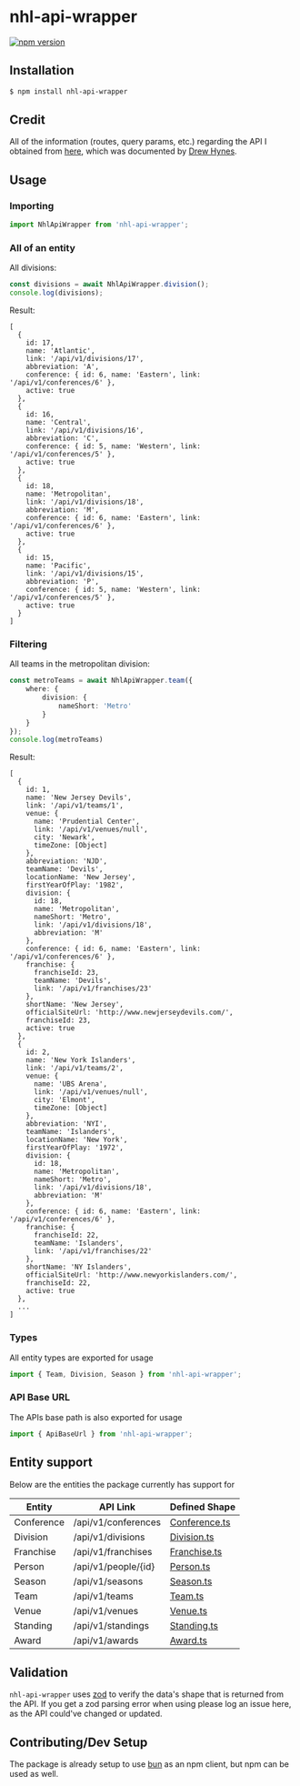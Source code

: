 # nhl-api-wrapper
[![npm version](https://badge.fury.io/js/nhl-api-wrapper.svg)](https://www.npmjs.com/package/nhl-api-wrapper)

## Installation
```bash
$ npm install nhl-api-wrapper
```

## Credit
All of the information (routes, query params, etc.) regarding the API I obtained from [here](https://gitlab.com/dword4/nhlapi/-/blob/master/stats-api.md),  which was documented by [Drew Hynes](https://gitlab.com/dword4).

## Usage

### Importing
```typescript
import NhlApiWrapper from 'nhl-api-wrapper';
```

### All of an entity

All divisions:
```typescript
const divisions = await NhlApiWrapper.division();
console.log(divisions);
```

Result:
```
[
  {
    id: 17,
    name: 'Atlantic',
    link: '/api/v1/divisions/17',
    abbreviation: 'A',
    conference: { id: 6, name: 'Eastern', link: '/api/v1/conferences/6' },
    active: true
  },
  {
    id: 16,
    name: 'Central',
    link: '/api/v1/divisions/16',
    abbreviation: 'C',
    conference: { id: 5, name: 'Western', link: '/api/v1/conferences/5' },
    active: true
  },
  {
    id: 18,
    name: 'Metropolitan',
    link: '/api/v1/divisions/18',
    abbreviation: 'M',
    conference: { id: 6, name: 'Eastern', link: '/api/v1/conferences/6' },
    active: true
  },
  {
    id: 15,
    name: 'Pacific',
    link: '/api/v1/divisions/15',
    abbreviation: 'P',
    conference: { id: 5, name: 'Western', link: '/api/v1/conferences/5' },
    active: true
  }
]
```

### Filtering

All teams in the metropolitan division:
```typescript
const metroTeams = await NhlApiWrapper.team({
    where: {
        division: {
            nameShort: 'Metro'
        }
    }
});
console.log(metroTeams)
```

Result:
```
[
  {
    id: 1,
    name: 'New Jersey Devils',
    link: '/api/v1/teams/1',
    venue: {
      name: 'Prudential Center',
      link: '/api/v1/venues/null',
      city: 'Newark',
      timeZone: [Object]
    },
    abbreviation: 'NJD',
    teamName: 'Devils',
    locationName: 'New Jersey',
    firstYearOfPlay: '1982',
    division: {
      id: 18,
      name: 'Metropolitan',
      nameShort: 'Metro',
      link: '/api/v1/divisions/18',
      abbreviation: 'M'
    },
    conference: { id: 6, name: 'Eastern', link: '/api/v1/conferences/6' },
    franchise: {
      franchiseId: 23,
      teamName: 'Devils',
      link: '/api/v1/franchises/23'
    },
    shortName: 'New Jersey',
    officialSiteUrl: 'http://www.newjerseydevils.com/',
    franchiseId: 23,
    active: true
  },
  {
    id: 2,
    name: 'New York Islanders',
    link: '/api/v1/teams/2',
    venue: {
      name: 'UBS Arena',
      link: '/api/v1/venues/null',
      city: 'Elmont',
      timeZone: [Object]
    },
    abbreviation: 'NYI',
    teamName: 'Islanders',
    locationName: 'New York',
    firstYearOfPlay: '1972',
    division: {
      id: 18,
      name: 'Metropolitan',
      nameShort: 'Metro',
      link: '/api/v1/divisions/18',
      abbreviation: 'M'
    },
    conference: { id: 6, name: 'Eastern', link: '/api/v1/conferences/6' },
    franchise: {
      franchiseId: 22,
      teamName: 'Islanders',
      link: '/api/v1/franchises/22'
    },
    shortName: 'NY Islanders',
    officialSiteUrl: 'http://www.newyorkislanders.com/',
    franchiseId: 22,
    active: true
  }, 
  ...
]
```

### Types
All entity types are exported for usage

```typescript
import { Team, Division, Season } from 'nhl-api-wrapper';
```

### API Base URL
The APIs base path is also exported for usage

```typescript
import { ApiBaseUrl } from 'nhl-api-wrapper';
```

## Entity support
Below are the entities the package currently has support for

| Entity      | API Link               | Defined Shape |
| ----------- | ---------------------- | --------- |
| Conference  | /api/v1/conferences    | [Conference.ts](https://github.com/Walrussuit101/nhl-api-wrapper/blob/master/src/models/Conference.ts) |
| Division    | /api/v1/divisions      | [Division.ts](https://github.com/Walrussuit101/nhl-api-wrapper/blob/master/src/models/Division.ts) |
| Franchise   | /api/v1/franchises     | [Franchise.ts](https://github.com/Walrussuit101/nhl-api-wrapper/blob/master/src/models/Franchise.ts)
| Person      | /api/v1/people/{id}    | [Person.ts](https://github.com/Walrussuit101/nhl-api-wrapper/blob/master/src/models/Person.ts)
| Season      | /api/v1/seasons        | [Season.ts](https://github.com/Walrussuit101/nhl-api-wrapper/blob/master/src/models/Season.ts)
| Team        | /api/v1/teams          | [Team.ts](https://github.com/Walrussuit101/nhl-api-wrapper/blob/master/src/models/Team.ts)
| Venue       | /api/v1/venues         | [Venue.ts](https://github.com/Walrussuit101/nhl-api-wrapper/blob/master/src/models/Venue.ts)
| Standing    | /api/v1/standings      | [Standing.ts](https://github.com/Walrussuit101/nhl-api-wrapper/blob/master/src/models/Standing.ts)
| Award       | /api/v1/awards         | [Award.ts](https://github.com/Walrussuit101/nhl-api-wrapper/blob/master/src/models/Award.ts)


## Validation
`nhl-api-wrapper` uses [zod](https://github.com/colinhacks/zod) to verify the data's shape that is returned from the API. If you get a zod parsing error when using please log an issue here, as the API could've changed or updated.

## Contributing/Dev Setup
The package is already setup to use [bun](https://github.com/oven-sh/bun) as an npm client, but npm can be used as well.

